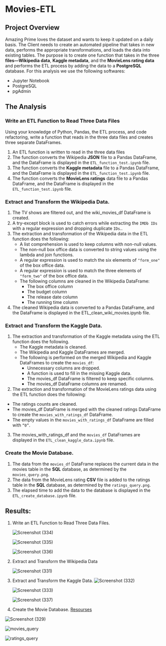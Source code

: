 # Movies-ETL
## Project Overview
Amazing Prime loves the dataset and wants to keep it updated on a daily basis. The Client needs to create an automated pipeline that takes in new data, performs the appropriate transformations, and loads the data into existing tables. The purpose is to create one function that takes in the three **files—Wikipedia data**, **Kaggle metadata**, and the **MovieLens rating data** and performs the ETL process by adding the data to a **PostgreSQL** database. For this analysis we use the following softwares:
- Jupyter Notebook
- PostgreSQL
- pgAdmin
## The Analysis 
### Write an ETL Function to Read Three Data Files
Using your knowledge of Python, Pandas, the ETL process, and code refactoring, write a function that reads in the three data files and creates three separate DataFrames.
1. An ETL function is written to read in the three data files
2. The function converts the Wikipedia **JSON** file to a Pandas DataFrame, and the DataFrame is displayed in the ```ETL_function_test.ipynb``` file.
3. The function converts the **Kaggle metadata** file to a Pandas DataFrame, and the DataFrame is displayed in the ```ETL_function_test.ipynb``` file.
4. The function converts the **MovieLens ratings** data file to a Pandas DataFrame, and the DataFrame is displayed in the ```ETL_function_test.ipynb``` file.
### Extract and Transform the Wikipedia Data.
1. The TV shows are filtered out, and the wiki_movies_df DataFrame is created.
2. A try-except block is used to catch errors while extracting the ```IMDb IDs``` with a regular expression and dropping duplicate ```IDs```..
3. The extraction and transformation of the Wikipedia data in the ETL function does the following:
    - A list comprehension is used to keep columns with non-null values.
    - The non-null box office data is converted to string values using the lambda and join functions.
    - A regular expression is used to match the six elements of ```"form_one"``` of the box office data.
    - A regular expression is used to match the three elements of ```"form_two"``` of the box office data.
    - The following columns are cleaned in the Wikipedia DataFrame:
        - The box office column
        - The budget column
        - The release date column
        - The running time column
 4. The cleaned Wikipedia data is converted to a Pandas DataFrame, and the DataFrame is displayed in the ETL_clean_wiki_movies.ipynb file.
 ### Extract and Transform the Kaggle Data.
 1. The extraction and transformation of the Kaggle metadata using the ETL function does the following.
    - The Kaggle metadata is cleaned. 
    - The Wikipedia and Kaggle DataFrames are merged.
    - The following is performed on the merged Wikipedia and Kaggle DataFrames to create the ```movies_df```:
      - Unnecessary columns are dropped.
      - A function is used to fill in the missing Kaggle data.
      - The movies_df DataFrame is filtered to keep specific columns.
      - The movies_df DataFrame columns are renamed.
2. The extraction and transformation of the MovieLens ratings data using the ETL function does the following:
  - The ratings counts are cleaned.
  - The movies_df DataFrame is merged with the cleaned ratings DataFrame to create the ```movies_with_ratings_df``` DataFrame.
  - The empty values in the ```movies_with_ratings_df``` DataFrame are filled with ```“0”```.
3. The movies_with_ratings_df and the ```movies_df``` DataFrames are displayed in the ```ETL_clean_kaggle_data.ipynb``` file. 
### Create the Movie Database.
1. The data from the ```movies_df``` DataFrame replaces the current data in the movies table in the **SQL** database, as determined by the ```movies_query.png```.
2. The data from the MovieLens rating **CSV** file is added to the ratings table in the **SQL** database, as determined by the ```ratings_query.png```. 
3. The elapsed time to add the data to the database is displayed in the ```ETL_create_database.ipynb``` file.
## Results:

1. Write an ETL Function to Read Three Data Files.

    ![Screenshot (334)](https://user-images.githubusercontent.com/62036983/141652195-7b970ab8-0d71-4463-a25a-3a5963d3a733.png)

    ![Screenshot (335)](https://user-images.githubusercontent.com/62036983/141652221-9272a572-14dc-437d-a846-93b10308cc1e.png)
    
    ![Screenshot (336)](https://user-images.githubusercontent.com/62036983/141652232-81e5e242-e4fc-4d0e-886c-a8d4543c70c2.png)

2. Extract and Transform the Wikipedia Data

   ![Screenshot (331)](https://user-images.githubusercontent.com/62036983/141652279-fe772d8f-fc75-443e-b3c2-f8b1d7ec0bb7.png)

3. Extract and Transform the Kaggle Data.
    ![Screenshot (332)](https://user-images.githubusercontent.com/62036983/141652145-62b1c187-6f88-4114-b54a-a39cabea634c.png)

    ![Screenshot (333)](https://user-images.githubusercontent.com/62036983/141652166-b4649f2d-afb5-4e67-ae8c-65000668f361.png)
   
    ![Screenshot (337)](https://user-images.githubusercontent.com/62036983/141652253-a1ad4930-96da-4b31-aab7-8ee32d43f6cf.png)

4. Create the Movie Database. [Resourses](https://github.com/intisarkhalil/Movies-ETL.git)

![Screenshot (329)](https://user-images.githubusercontent.com/62036983/141652063-7d25029d-d5ea-4beb-a877-5c21509a39ca.png)

![movies_query](https://user-images.githubusercontent.com/62036983/141652001-0e4f9fe2-0b1e-45c6-804b-094ac1fea6ba.png)

![ratings_query](https://user-images.githubusercontent.com/62036983/141652006-eabefad0-31db-47e9-a943-8b2414a0236d.png)



